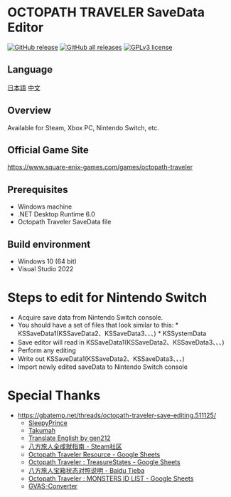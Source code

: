 # OCTOPATH TRAVELER SaveData Editor

[![GitHub release](https://img.shields.io/github/v/release/LonelyWindG/OctopathTraveler-SavaDataEditor?style=for-the-badge)](https://github.com/LonelyWindG/OctopathTraveler-SavaDataEditor/releases/latest)
[![GitHub all releases](https://img.shields.io/github/downloads/turtle-insect/OctopathTraveler/total?style=for-the-badge&color=00B000)](https://github.com/LonelyWindG/OctopathTraveler-SavaDataEditor/releases)
[![GPLv3 license](https://img.shields.io/github/license/LonelyWindG/OctopathTraveler-SavaDataEditor?style=for-the-badge&color=blue)](https://github.com/LonelyWindG/OctopathTraveler-SavaDataEditor/blob/main/LICENSE)

## Language
[日本語](README_JA.md) [中文](README.md)

## Overview
Available for Steam, Xbox PC, Nintendo Switch, etc.

## Official Game Site
https://www.square-enix-games.com/games/octopath-traveler

## Prerequisites
* Windows machine
* .NET Desktop Runtime 6.0
* Octopath Traveler SaveData file

## Build environment
* Windows 10 (64 bit)
* Visual Studio 2022

# Steps to edit for Nintendo Switch
* Acquire save data from Nintendo Switch console.
* You should have a set of files that look similar to this:
      * KSSaveData1(KSSaveData2、KSSaveData3、、、)
      * KSSystemData
* Save editor will read in KSSaveData1(KSSaveData2、KSSaveData3、、、)
* Perform any editing
* Write out KSSaveData1(KSSaveData2、KSSaveData3、、、)
* Import newly edited saveData to Nintendo Switch console

# Special Thanks
* https://gbatemp.net/threads/octopath-traveler-save-editing.511125/
   * [SleepyPrince](https://gbatemp.net/members/sleepyprince.94652/)
   * [Takumah](https://gbatemp.net/members/takumah.456165/)
   * [Translate English by gen212](https://github.com/gen212/OctopathTraveler)
   * [八方旅人全成就指南 - Steam社区](https://steamcommunity.com/sharedfiles/filedetails/?id=2795091350)
   * [Octopath Traveler Resource - Google Sheets](https://docs.google.com/spreadsheets/d/14Kz5mTAYdxqdgjbkbotAMGC2aoiJBbrBUiLeh8Pwu0Q)
   * [Octopath Traveler : TreasureStates - Google Sheets](https://docs.google.com/spreadsheets/d/1WGN0166crI5IbnJ4QADnLiNHrL2FUr0MVFqmWH7dBRg)
   * [八方旅人宝箱状态对照说明 - Baidu Tieba](https://tieba.baidu.com/p/7822253075)
   * [Octopath Traveler : MONSTERS ID LIST - Google Sheets](https://docs.google.com/spreadsheets/d/1O1OYHmLNsUcak5dByXbmEFDaxIbp-mDSHGC6j92P5ho)
   * [GVAS-Converter](https://github.com/januwA/gvas-converter)

